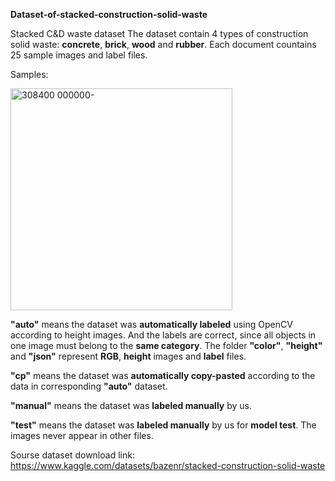 **Dataset-of-stacked-construction-solid-waste**

Stacked C&amp;D waste dataset
The dataset contain 4 types of construction solid waste: **concrete**, **brick**, **wood** and **rubber**. Each document countains 25 sample images and label files.

Samples:

<img width="355" alt="308400 000000-" src="https://github.com/Bazenr/Dataset-of-stacked-construction-solid-waste/assets/81945216/3b5611b8-1e3e-45d1-978b-d9d1a1e92b50">

**"auto"** means the dataset was **automatically labeled** using OpenCV according to height images. And the labels are correct, since all objects in one image must belong to the **same category**. The folder **"color"**, **"height"** and **"json"** represent **RGB**, **height** images and **label** files.

**"cp"** means the dataset was **automatically copy-pasted** according to the data in corresponding **"auto"** dataset.

**"manual"** means the dataset was **labeled manually** by us.

**"test"** means the dataset was **labeled manually** by us for **model test**. The images never appear in other files.

Sourse dataset download link:
  https://www.kaggle.com/datasets/bazenr/stacked-construction-solid-waste
